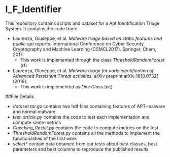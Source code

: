 # I_F_Identifier
This repository contains scripts and dataset for a Apt Identification Triage System. It contains the code from:
* Laurenza, Giuseppe, et al. *Malware triage based on static features and public apt reports.* International Conference on Cyber Security Cryptography and Machine Learning (CSMCL2017). Springer, Cham, 2017.
  * This work is implemented through the class *ThresholdRandomForest* (rf)
* Laurenza, Giuseppe, et al. *Malware triage for early identification of Advanced Persistent Threat activities.* arXiv preprint arXiv:1810.07321 (2018).
  * This work is implemented as *One Class* (oc)

##File Details
* *dataset.tar.gz* contains two hdf files containing features of APT-malware and normal malware
* *test_article.py* contains the code to test each implementation and compute some metrics
* *Checking_Result.py* contains the code to compute metrics on the test
* *ThresholdRandomForest.py* contains all the methods to implement the functionalities of the first work
* _select*_ contain data obtained from our tests about best classes, best parameters and best columns to reproduce the published results
